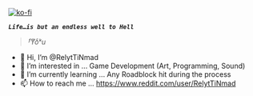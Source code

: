 [![ko-fi](https://ko-fi.com/img/githubbutton_sm.svg)](https://ko-fi.com/D1D811UAU9)

***```Life…is but an endless well to Hell```***
> *ᶠYͧoͨᵏu*

- 👋 Hi, I’m @RelytTiNmad
- 👀 I’m interested in ... Game Development (Art, Programming, Sound)
- 🌱 I’m currently learning ... Any Roadblock hit during the process
- 📫 How to reach me ... https://www.reddit.com/user/RelytTiNmad

<!---
RelytTiNmad/RelytTiNmad is a ✨ special ✨ repository because its `README.md` (this file) appears on your GitHub profile.
You can click the Preview link to take a look at your changes.
--->

